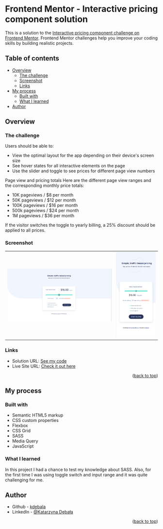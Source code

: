 # Frontend Mentor - Interactive pricing component solution

This is a solution to the [Interactive pricing component challenge on Frontend Mentor](https://www.frontendmentor.io/challenges/interactive-pricing-component-t0m8PIyY8). Frontend Mentor challenges help you improve your coding skills by building realistic projects.

## Table of contents

- [Overview](#overview)
  - [The challenge](#the-challenge)
  - [Screenshot](#screenshot)
  - [Links](#links)
- [My process](#my-process)
  - [Built with](#built-with)
  - [What I learned](#what-i-learned)
- [Author](#author)

## Overview

### The challenge

Users should be able to:

- View the optimal layout for the app depending on their device's screen size
- See hover states for all interactive elements on the page
- Use the slider and toggle to see prices for different page view numbers

Page view and pricing totals
Here are the different page view ranges and the corresponding monthly price totals:

- 10K pageviews / $8 per month
- 50K pageviews / $12 per month
- 100K pageviews / $16 per month
- 500k pageviews / $24 per month
- 1M pageviews / $36 per month

If the visitor switches the toggle to yearly billing, a 25% discount should be applied to all prices.

### Screenshot

<table>
        <tr>
		    <td>
                <img src="./screenshots/desktop-prtScr.png"
                    alt="Desktop solution" width="100%" title="Desktop solution"  />
            </td>
			            <td>
                <img src="./screenshots/mobile-prtScr.png"
                    alt="mobile solution" width="100%" title="Mobile solution"/>
            </td>
        </tr>
</table>

### Links

- Solution URL: [See my code](https://github.com/kdebala/interactive-pricing-component)
- Live Site URL: [Check it out here](https://kdebala.github.io/interactive-pricing-component/)

<p align="right">(<a href="#top">back to top</a>)</p>

## My process

### Built with

- Semantic HTML5 markup
- CSS custom properties
- Flexbox
- CSS Grid
- SASS
- Media Query
- JavaScript

### What I learned

In this project I had a chance to test my knowledge about SASS. Also, for the first time I was using toggle switch and input range and it was quite challenging for me.

## Author

- Github - [kdebala](https://github.com/kdebala)
- LinkedIn - [@Katarzyna Dębała](https://www.linkedin.com/in/kdebala)

<p align="right">(<a href="#top">back to top</a>)</p>
